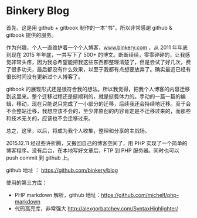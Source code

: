 # Binkery Blog

首先，这是用 github + gitbook 制作的一本“书”。所以非常感谢 github & gitbook 提供的服务。

作为兴趣，个人一直维护着一个个人博客，www.binkery.com ，从 2011 年年底到现在 2015 年年底，一共写下了 500+ 的博文。断断续续，零零碎碎的，让我感觉非常头疼，因为我总希望能把我这些东西都整理清楚了，但是尝试了好几次，费了很多功夫，最后都没有什么效果，以至于我都有点想要放弃了。确实最近已经有很长时间没有更新过个人博客了。

gitbook 的展现形式还是很符合我的想法。所以我觉得，把我个人博客的内容迁移到这里来。整个迁移过程还是挺顺利的，就是挺费体力的。手动的一篇一篇的编辑，移动，现在只能说只完成了一小部分的迁移，后续我还会持续地迁移。至于会不会整站迁移，我想应该不会的，至少非原创的内容肯定是不迁移过来的，而那些和技术无关的，应该也不会迁移过来。

总之，这里，以后，将成为我个人收集，整理和分享的主战场。

2015.12.11 经过些许折腾，又搬回自己的博客空间了，用 PHP 实现了一个简单的 博客程序。没有后台，在本地写好文章后，FTP 到 PHP 服务器。同时也可以 push commit 到 github 上。

github 地址 ： https://github.com/binkery/blog

使用的第三方库：

 * PHP markdown 解析，github 地址：https://github.com/michelf/php-markdown
 * 代码高亮库，非常强大 http://alexgorbatchev.com/SyntaxHighlighter/


